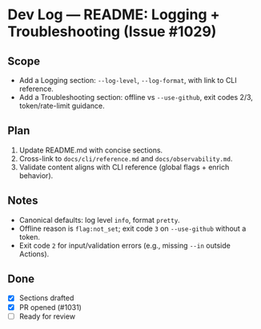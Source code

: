 # Dev Log — README: Logging + Troubleshooting (Issue #1029)

## Scope

- Add a Logging section: `--log-level`, `--log-format`, with link to CLI reference.
- Add a Troubleshooting section: offline vs `--use-github`, exit codes 2/3, token/rate-limit guidance.

## Plan

1. Update README.md with concise sections.
2. Cross-link to `docs/cli/reference.md` and `docs/observability.md`.
3. Validate content aligns with CLI reference (global flags + enrich behavior).

## Notes

- Canonical defaults: log level `info`, format `pretty`.
- Offline reason is `flag:not_set`; exit code `3` on `--use-github` without a token.
- Exit code `2` for input/validation errors (e.g., missing `--in` outside Actions).

## Done

- [x] Sections drafted
- [x] PR opened (#1031)
- [ ] Ready for review

